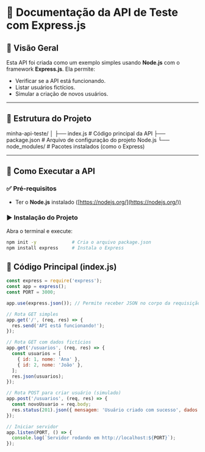 # 📘 Documentação da API de Teste com Express.js

## 📌 Visão Geral

Esta API foi criada como um exemplo simples usando **Node.js** com o framework **Express.js**. Ela permite:

- Verificar se a API está funcionando.
- Listar usuários fictícios.
- Simular a criação de novos usuários.

---

## 📁 Estrutura do Projeto
minha-api-teste/
│
├── index.js # Código principal da API
├── package.json # Arquivo de configuração do projeto Node.js
└── node_modules/ # Pacotes instalados (como o Express)

---

## 🚀 Como Executar a API

### ✅ Pré-requisitos

- Ter o **Node.js** instalado ([https://nodejs.org/](https://nodejs.org/))

### ▶️ Instalação do Projeto

Abra o terminal e execute:

```bash
npm init -y             # Cria o arquivo package.json
npm install express     # Instala o Express
```
## 🔧 Código Principal (index.js)

```javascript
const express = require('express');
const app = express();
const PORT = 3000;

app.use(express.json()); // Permite receber JSON no corpo da requisição

// Rota GET simples
app.get('/', (req, res) => {
  res.send('API está funcionando!');
});

// Rota GET com dados fictícios
app.get('/usuarios', (req, res) => {
  const usuarios = [
    { id: 1, nome: 'Ana' },
    { id: 2, nome: 'João' },
  ];
  res.json(usuarios);
});

// Rota POST para criar usuário (simulado)
app.post('/usuarios', (req, res) => {
  const novoUsuario = req.body;
  res.status(201).json({ mensagem: 'Usuário criado com sucesso', dados: novoUsuario });
});

// Iniciar servidor
app.listen(PORT, () => {
  console.log(`Servidor rodando em http://localhost:${PORT}`);
});
```
